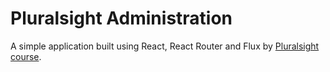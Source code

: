 # Pluralsight Administration

A simple application built using React, React Router and Flux by [Pluralsight course](https://www.pluralsight.com/courses/react-flux-building-applications).
